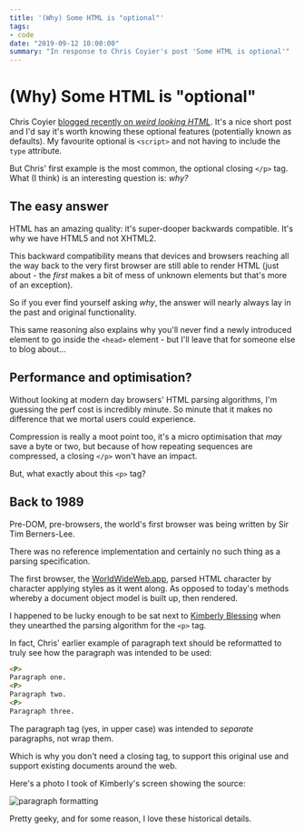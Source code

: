 ```yaml
---
title: '(Why) Some HTML is "optional"'
tags:
- code
date: "2019-09-12 10:00:00"
summary: "In response to Chris Coyier's post 'Some HTML is optional'"
---
```


# (Why) Some HTML is "optional"

Chris Coyier [blogged recently on _weird looking HTML_](https://css-tricks.com/some-html-is-optional/). It's a nice short post and I'd say it's worth knowing these optional features (potentially known as defaults). My favourite optional is `<script>` and not having to include the `type` attribute.

But Chris' first example is the most common, the optional closing `</p>` tag. What (I think) is an interesting question is: _why?_

<!--more-->

## The easy answer

HTML has an amazing quality: it's super-dooper backwards compatible. It's why we have HTML5 and not XHTML2.

This backward compatibility means that devices and browsers reaching all the way back to the very first browser are still able to render HTML (just about - the _first_ makes a bit of mess of unknown elements but that's more of an exception).

So if you ever find yourself asking *why*, the answer will nearly always lay in the past and original functionality.

This same reasoning also explains why you'll never find a newly introduced element to go inside the `<head>` element - but I'll leave that for <span title="Remy hereby challenges Jeremy Keith">someone else</span> to blog about…

## Performance and optimisation?

Without looking at modern day browsers' HTML parsing algorithms, I'm guessing the perf cost is incredibly minute. So minute that it makes no difference that we mortal users could experience.

Compression is really a moot point too, it's a micro optimisation that _may_ save a byte or two, but because of how repeating sequences are compressed, a closing `</p>` won't have an impact.

But, what exactly about this `<p>` tag?

## Back to 1989

Pre-DOM, pre-browsers, the world's first browser was being written by Sir Tim Berners-Lee.

There was no reference implementation and certainly no such thing as a parsing specification.

The first browser, the [WorldWideWeb.app](https://worldwideweb.cern.ch), parsed HTML character by character applying styles as it went along. As opposed to today's methods whereby a document object model is built up, then rendered.

I happened to be lucky enough to be sat next to [Kimberly Blessing](https://www.kimberlyblessing.com/) when they unearthed the parsing algorithm for the `<p>` tag.

In fact, Chris' earlier example of paragraph text should be reformatted to truly see how the paragraph was intended to be used:

```html
<P>
Paragraph one.
<P>
Paragraph two.
<P>
Paragraph three.
```

The paragraph tag (yes, in upper case) was intended to _separate_ paragraphs, not wrap them.

Which is why you don't need a closing tag, to support this original use and support existing documents around the web.

Here's a photo I took of Kimberly's screen showing the source:

![paragraph formatting](/images/p-tag.jpg)

Pretty geeky, and for some reason, I love these historical details.
